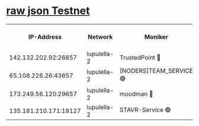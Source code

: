 [raw json Testnet](https://rpc-check.jaclalt.stavr.tech/jaclalt/rpc-jaclalt-result.json)
=

<table><tr><th>IP-Address</th><th>Network</th><th>Moniker</th><th>Latest Block Height</th><th>Earliest Block Height</th><th>Catching Up</th><th>Tx Index</th><th>Voting Power</th><th>Scan Time</th></tr><tr><td>142.132.202.92:26857</td><td>lupulella-2</td><td>TrustedPoint 🔴</td><td>7176654</td><td>6282001</td><td>False</td><td>off</td><td>400065</td><td>2024-03-19T11:08:22.966314632UTC</td></tr><tr><td>65.108.226.26:43657</td><td>lupulella-2</td><td>[NODERS]TEAM_SERVICE 🟢</td><td>7176654</td><td>6282001</td><td>False</td><td>on</td><td>0</td><td>2024-03-19T11:08:23.360075472UTC</td></tr><tr><td>173.249.56.120:29657</td><td>lupulella-2</td><td>moodman 🔴</td><td>7176654</td><td>7076654</td><td>False</td><td>off</td><td>1075134</td><td>2024-03-19T11:08:22.700991296UTC</td></tr><tr><td>135.181.210.171:19127</td><td>lupulella-2</td><td>STAVR-Service 🟢</td><td>7176652</td><td>7176001</td><td>False</td><td>on</td><td>0</td><td>2024-03-19T11:08:14.150759525UTC</td></tr></table>
